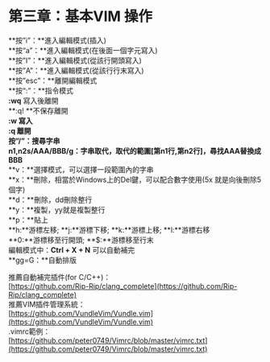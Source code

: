 # 第三章：基本VIM 操作
**按”i”：**進入編輯模式(插入)<br/>
**按“a”：**進入編輯模式(在後面一個字元寫入)<br/>
**按”I”：**進入編輯模式(從該行開頭寫入)<br/>
**按”A”：**進入編輯模式(從該行行末寫入)<br/>
**按”esc”：**離開編輯模式<br/>
**按“:”：**指令模式<br/>
**:wq** 寫入後離開<br/>
**:q! **不保存離開<br/>
**:w **寫入<br/>
**:q **離開<br/>
**按”/”：**搜尋字串<br/>
**n1,n2s/AAA/BBB/g：**字串取代，取代的範圍[第**n1**行,第**n2**行]，尋找**AAA**替換成**BBB**<br/>
**v：**選擇模式，可以選擇一段範圍內的字串<br/>
**x：**刪除，相當於Windows上的Del鍵，可以配合數字使用(5x 就是向後刪除5個字)<br/>
**d：**刪除，dd刪除整行<br/>
**y：**複製，yy就是複製整行<br/>
**p：**貼上<br/>
**h:**游標左移; **j:**游標下移; **k:**游標上移; **l:**游標右移<br/>
**0:**游標移至行開頭; **$:**游標移至行末<br/>
編輯模式中：**Ctrl + X + N** 可以自動補完<br/>
**gg=G：**自動排版<br/>

推薦自動補完插件(for C/C++)：<br/>
[https://github.com/Rip-Rip/clang_complete](https://github.com/Rip-Rip/clang_complete) <br/>
推薦VIM插件管理系統：<br/>
[https://github.com/VundleVim/Vundle.vim](https://github.com/VundleVim/Vundle.vim) <br/>
.vimrc範例：<br/>
[https://github.com/peter0749/Vimrc/blob/master/vimrc.txt](https://github.com/peter0749/Vimrc/blob/master/vimrc.txt) <br/>
